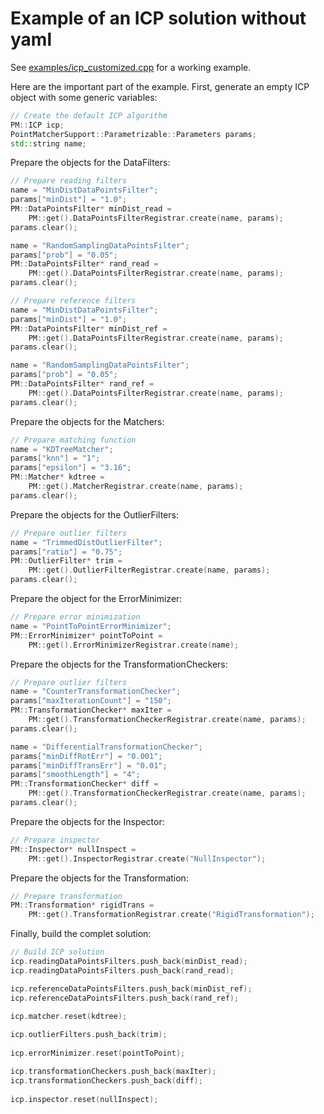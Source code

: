 # Example of an ICP solution without yaml

See [examples/icp_customized.cpp](../examples/icp_customized.cpp) for a working example.

Here are the important part of the example. First, generate an empty ICP object with some generic variables:
```c++
// Create the default ICP algorithm
PM::ICP icp;
PointMatcherSupport::Parametrizable::Parameters params;
std::string name;
```
Prepare the objects for the DataFilters:
```c++
// Prepare reading filters
name = "MinDistDataPointsFilter";
params["minDist"] = "1.0";
PM::DataPointsFilter* minDist_read = 
	PM::get().DataPointsFilterRegistrar.create(name, params);
params.clear();

name = "RandomSamplingDataPointsFilter";
params["prob"] = "0.05";
PM::DataPointsFilter* rand_read = 
	PM::get().DataPointsFilterRegistrar.create(name, params);
params.clear();

// Prepare reference filters
name = "MinDistDataPointsFilter";
params["minDist"] = "1.0";
PM::DataPointsFilter* minDist_ref = 
	PM::get().DataPointsFilterRegistrar.create(name, params);
params.clear();

name = "RandomSamplingDataPointsFilter";
params["prob"] = "0.05";
PM::DataPointsFilter* rand_ref = 
	PM::get().DataPointsFilterRegistrar.create(name, params);
params.clear();
```

Prepare the objects for the Matchers:
```c++
// Prepare matching function
name = "KDTreeMatcher";
params["knn"] = "1";
params["epsilon"] = "3.16";
PM::Matcher* kdtree = 
	PM::get().MatcherRegistrar.create(name, params);
params.clear();
```

Prepare the objects for the OutlierFilters:
```c++
// Prepare outlier filters
name = "TrimmedDistOutlierFilter";
params["ratio"] = "0.75";
PM::OutlierFilter* trim = 
	PM::get().OutlierFilterRegistrar.create(name, params);
params.clear();
```

Prepare the object for the ErrorMinimizer:
```c++
// Prepare error minimization
name = "PointToPointErrorMinimizer";
PM::ErrorMinimizer* pointToPoint =   
	PM::get().ErrorMinimizerRegistrar.create(name);
```

Prepare the objects for the TransformationCheckers:
```c++
// Prepare outlier filters
name = "CounterTransformationChecker";
params["maxIterationCount"] = "150";
PM::TransformationChecker* maxIter = 
	PM::get().TransformationCheckerRegistrar.create(name, params);
params.clear();

name = "DifferentialTransformationChecker";
params["minDiffRotErr"] = "0.001";
params["minDiffTransErr"] = "0.01";
params["smoothLength"] = "4";
PM::TransformationChecker* diff = 
	PM::get().TransformationCheckerRegistrar.create(name, params);
params.clear();

```

Prepare the objects for the Inspector:
```c++
// Prepare inspector
PM::Inspector* nullInspect =
	PM::get().InspectorRegistrar.create("NullInspector");

```

Prepare the objects for the Transformation:
```c++	
// Prepare transformation
PM::Transformation* rigidTrans =
	PM::get().TransformationRegistrar.create("RigidTransformation");
```
Finally, build the complet solution:
```c++
// Build ICP solution
icp.readingDataPointsFilters.push_back(minDist_read);
icp.readingDataPointsFilters.push_back(rand_read);

icp.referenceDataPointsFilters.push_back(minDist_ref);
icp.referenceDataPointsFilters.push_back(rand_ref);

icp.matcher.reset(kdtree);
	
icp.outlierFilters.push_back(trim);
	
icp.errorMinimizer.reset(pointToPoint);

icp.transformationCheckers.push_back(maxIter);
icp.transformationCheckers.push_back(diff);
	
icp.inspector.reset(nullInspect);
```
